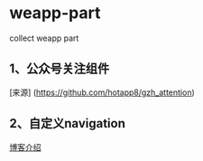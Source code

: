 # weapp-part
collect weapp part

## 1、公众号关注组件

[来源] (https://github.com/hotapp8/gzh_attention)

## 2、自定义navigation

[博客介绍](https://www.cnblogs.com/mianbaodaxia/p/10103933.html)